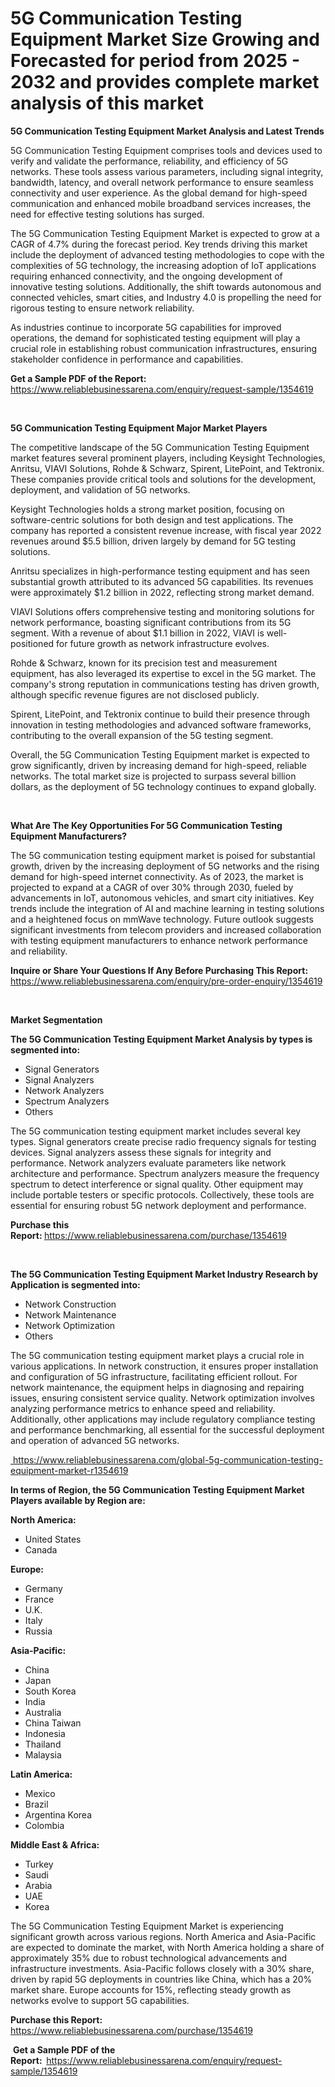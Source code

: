 <p><h1>5G Communication Testing Equipment Market Size Growing and Forecasted for period from 2025 - 2032 and provides complete market analysis of this market</h1></p><p><strong>5G Communication Testing Equipment Market Analysis and Latest Trends</strong></p>
<p><p>5G Communication Testing Equipment comprises tools and devices used to verify and validate the performance, reliability, and efficiency of 5G networks. These tools assess various parameters, including signal integrity, bandwidth, latency, and overall network performance to ensure seamless connectivity and user experience. As the global demand for high-speed communication and enhanced mobile broadband services increases, the need for effective testing solutions has surged.</p><p>The 5G Communication Testing Equipment Market is expected to grow at a CAGR of 4.7% during the forecast period. Key trends driving this market include the deployment of advanced testing methodologies to cope with the complexities of 5G technology, the increasing adoption of IoT applications requiring enhanced connectivity, and the ongoing development of innovative testing solutions. Additionally, the shift towards autonomous and connected vehicles, smart cities, and Industry 4.0 is propelling the need for rigorous testing to ensure network reliability. </p><p>As industries continue to incorporate 5G capabilities for improved operations, the demand for sophisticated testing equipment will play a crucial role in establishing robust communication infrastructures, ensuring stakeholder confidence in performance and capabilities.</p></p>
<p><strong>Get a Sample PDF of the Report:&nbsp;</strong> <a href="https://www.reliablebusinessarena.com/enquiry/request-sample/1354619?utm_campaign=3024&utm_medium=2&utm_source=Github&utm_content=ia&utm_term=12042025&utm_id=5g-communication-testing-equipment">https://www.reliablebusinessarena.com/enquiry/request-sample/1354619</a></p>
<p>&nbsp;</p>
<p><strong>5G Communication Testing Equipment Major Market Players</strong></p>
<p><p>The competitive landscape of the 5G Communication Testing Equipment market features several prominent players, including Keysight Technologies, Anritsu, VIAVI Solutions, Rohde & Schwarz, Spirent, LitePoint, and Tektronix. These companies provide critical tools and solutions for the development, deployment, and validation of 5G networks.</p><p>Keysight Technologies holds a strong market position, focusing on software-centric solutions for both design and test applications. The company has reported a consistent revenue increase, with fiscal year 2022 revenues around $5.5 billion, driven largely by demand for 5G testing solutions.</p><p>Anritsu specializes in high-performance testing equipment and has seen substantial growth attributed to its advanced 5G capabilities. Its revenues were approximately $1.2 billion in 2022, reflecting strong market demand.</p><p>VIAVI Solutions offers comprehensive testing and monitoring solutions for network performance, boasting significant contributions from its 5G segment. With a revenue of about $1.1 billion in 2022, VIAVI is well-positioned for future growth as network infrastructure evolves.</p><p>Rohde & Schwarz, known for its precision test and measurement equipment, has also leveraged its expertise to excel in the 5G market. The company's strong reputation in communications testing has driven growth, although specific revenue figures are not disclosed publicly.</p><p>Spirent, LitePoint, and Tektronix continue to build their presence through innovation in testing methodologies and advanced software frameworks, contributing to the overall expansion of the 5G testing segment.</p><p>Overall, the 5G Communication Testing Equipment market is expected to grow significantly, driven by increasing demand for high-speed, reliable networks. The total market size is projected to surpass several billion dollars, as the deployment of 5G technology continues to expand globally.</p></p>
<p>&nbsp;</p>
<p><strong>What Are The Key Opportunities For 5G Communication Testing Equipment Manufacturers?</strong></p>
<p><p>The 5G communication testing equipment market is poised for substantial growth, driven by the increasing deployment of 5G networks and the rising demand for high-speed internet connectivity. As of 2023, the market is projected to expand at a CAGR of over 30% through 2030, fueled by advancements in IoT, autonomous vehicles, and smart city initiatives. Key trends include the integration of AI and machine learning in testing solutions and a heightened focus on mmWave technology. Future outlook suggests significant investments from telecom providers and increased collaboration with testing equipment manufacturers to enhance network performance and reliability.</p></p>
<p><strong>Inquire or Share Your Questions If Any Before Purchasing This Report:</strong> <a href="https://www.reliablebusinessarena.com/enquiry/pre-order-enquiry/1354619?utm_campaign=3024&utm_medium=2&utm_source=Github&utm_content=ia&utm_term=12042025&utm_id=5g-communication-testing-equipment">https://www.reliablebusinessarena.com/enquiry/pre-order-enquiry/1354619</a></p>
<p>&nbsp;</p>
<p><strong>Market Segmentation</strong></p>
<p><strong>The 5G Communication Testing Equipment Market Analysis by types is segmented into:</strong></p>
<p><ul><li>Signal Generators</li><li>Signal Analyzers</li><li>Network Analyzers</li><li>Spectrum Analyzers</li><li>Others</li></ul></p>
<p><p>The 5G communication testing equipment market includes several key types. Signal generators create precise radio frequency signals for testing devices. Signal analyzers assess these signals for integrity and performance. Network analyzers evaluate parameters like network architecture and performance. Spectrum analyzers measure the frequency spectrum to detect interference or signal quality. Other equipment may include portable testers or specific protocols. Collectively, these tools are essential for ensuring robust 5G network deployment and performance.</p></p>
<p><strong>Purchase this Report:&nbsp;</strong><a href="https://www.reliablebusinessarena.com/purchase/1354619?utm_campaign=3024&utm_medium=2&utm_source=Github&utm_content=ia&utm_term=12042025&utm_id=5g-communication-testing-equipment">https://www.reliablebusinessarena.com/purchase/1354619</a></p>
<p>&nbsp;</p>
<p><strong>The 5G Communication Testing Equipment Market Industry Research by Application is segmented into:</strong></p>
<p><ul><li>Network Construction</li><li>Network Maintenance</li><li>Network Optimization</li><li>Others</li></ul></p>
<p><p>The 5G communication testing equipment market plays a crucial role in various applications. In network construction, it ensures proper installation and configuration of 5G infrastructure, facilitating efficient rollout. For network maintenance, the equipment helps in diagnosing and repairing issues, ensuring consistent service quality. Network optimization involves analyzing performance metrics to enhance speed and reliability. Additionally, other applications may include regulatory compliance testing and performance benchmarking, all essential for the successful deployment and operation of advanced 5G networks.</p></p>
<p><a href="https://www.reliablebusinessarena.com/global-5g-communication-testing-equipment-market-r1354619?utm_campaign=3024&utm_medium=2&utm_source=Github&utm_content=ia&utm_term=12042025&utm_id=5g-communication-testing-equipment">&nbsp;https://www.reliablebusinessarena.com/global-5g-communication-testing-equipment-market-r1354619</a></p>
<p><strong>In terms of Region, the 5G Communication Testing Equipment Market Players available by Region are:</strong></p>
<p>
    <p> <strong> North America: </strong>
        <ul>
            <li>United States</li>
            <li>Canada</li>
        </ul>
        </p> 
    <p> <strong> Europe: </strong>
        <ul>
            <li>Germany</li>
            <li>France</li>
            <li>U.K.</li>
            <li>Italy</li>
            <li>Russia</li>
        </ul>
        </p> 
    <p> <strong> Asia-Pacific: </strong>
        <ul>
            <li>China</li>
            <li>Japan</li>
            <li>South Korea</li>
            <li>India</li>
            <li>Australia</li>
            <li>China Taiwan</li>
            <li>Indonesia</li>
            <li>Thailand</li>
            <li>Malaysia</li>
        </ul>
        </p> 
    <p> <strong> Latin America: </strong>
        <ul>
            <li>Mexico</li>
            <li>Brazil</li>
            <li>Argentina Korea</li>
            <li>Colombia</li>
        </ul>
        </p> 
    <p> <strong> Middle East & Africa: </strong>
        <ul>
            <li>Turkey</li>
            <li>Saudi</li>
            <li>Arabia</li>
            <li>UAE</li>
            <li>Korea</li>
        </ul>
    </p>
    </p>
<p><p>The 5G Communication Testing Equipment Market is experiencing significant growth across various regions. North America and Asia-Pacific are expected to dominate the market, with North America holding a share of approximately 35% due to robust technological advancements and infrastructure investments. Asia-Pacific follows closely with a 30% share, driven by rapid 5G deployments in countries like China, which has a 20% market share. Europe accounts for 15%, reflecting steady growth as networks evolve to support 5G capabilities.</p></p>
<p><strong>Purchase this Report: </strong><a href="https://www.reliablebusinessarena.com/purchase/1354619?utm_campaign=3024&utm_medium=2&utm_source=Github&utm_content=ia&utm_term=12042025&utm_id=5g-communication-testing-equipment">https://www.reliablebusinessarena.com/purchase/1354619</a></p>
<p>&nbsp;<strong>Get a Sample PDF of the Report:&nbsp;&nbsp;</strong><a href="https://www.reliablebusinessarena.com/enquiry/request-sample/1354619?utm_campaign=3024&utm_medium=2&utm_source=Github&utm_content=ia&utm_term=12042025&utm_id=5g-communication-testing-equipment">https://www.reliablebusinessarena.com/enquiry/request-sample/1354619</a></p>
<p><strong></strong></p>
<p><p></p><p></p><p></p></p>